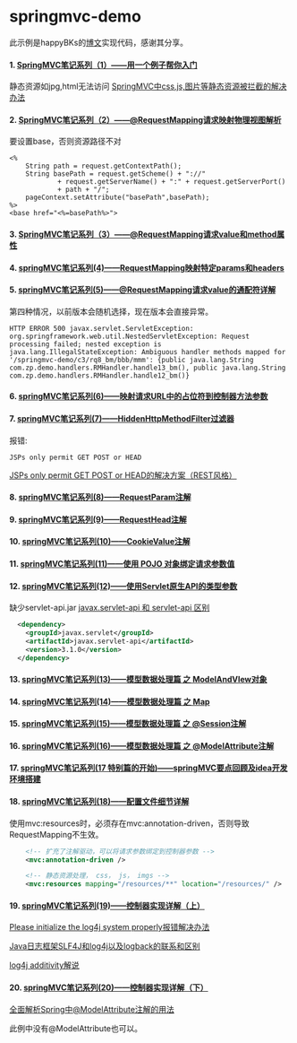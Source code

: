 # springmvc-demo

此示例是happyBKs的[博文](https://my.oschina.net/happyBKs?tab=newest&catalogId=436090)实现代码，感谢其分享。
#### 1. [SpringMVC笔记系列（1）——用一个例子帮你入门](https://my.oschina.net/happyBKs/blog/411547)
静态资源如jpg,html无法访问
[SpringMVC中css,js,图片等静态资源被拦截的解决办法](https://blog.csdn.net/shixin_li/article/details/80576753)
#### 2. [SpringMVC笔记系列（2）——@RequestMapping请求映射物理视图解析](https://my.oschina.net/happyBKs/blog/411861)
要设置base，否则资源路径不对
```
<%  
    String path = request.getContextPath();  
    String basePath = request.getScheme() + "://"  
            + request.getServerName() + ":" + request.getServerPort()  
            + path + "/";  
    pageContext.setAttribute("basePath",basePath);    
%>
<base href="<%=basePath%>">
```
#### 3. [SpringMVC笔记系列（3）——@RequestMapping请求value和method属性](https://my.oschina.net/happyBKs/blog/412005)
#### 4. [springMVC笔记系列(4)——RequestMapping映射特定params和headers](https://my.oschina.net/happyBKs/blog/412521)
#### 5. [springMVC笔记系列(5)——@RequestMapping请求value的通配符详解](https://my.oschina.net/happyBKs/blog/412714)
第四种情况，以前版本会随机选择，现在版本会直接异常。
```
HTTP ERROR 500 javax.servlet.ServletException: org.springframework.web.util.NestedServletException: Request processing failed; nested exception is java.lang.IllegalStateException: Ambiguous handler methods mapped for '/springmvc-demo/c3/rq8_bm/bbb/mmm': {public java.lang.String com.zp.demo.handlers.RMHandler.handle13_bm(), public java.lang.String com.zp.demo.handlers.RMHandler.handle12_bm()}
```
#### 6. [springMVC笔记系列(6)——映射请求URL中的占位符到控制器方法参数](https://my.oschina.net/happyBKs/blog/412788)
#### 7. [springMVC笔记系列(7)——HiddenHttpMethodFilter过滤器](https://my.oschina.net/happyBKs/blog/416994)
报错:
```
JSPs only permit GET POST or HEAD
```

[JSPs only permit GET POST or HEAD的解决方案（REST风格）](https://blog.csdn.net/tiberroot/article/details/76615727)
#### 8. [springMVC笔记系列(8)——RequestParam注解](https://my.oschina.net/happyBKs/blog/417032)
#### 9. [springMVC笔记系列(9)——RequestHead注解](https://my.oschina.net/happyBKs/blog/417413)
#### 10. [springMVC笔记系列(10)——CookieValue注解](https://my.oschina.net/happyBKs/blog/417431)
#### 11. [springMVC笔记系列(11)——使用 POJO 对象绑定请求参数值](https://my.oschina.net/happyBKs/blog/418865)
#### 12. [springMVC笔记系列(12)——使用Servlet原生API的类型参数](https://my.oschina.net/happyBKs/blog/420271)
缺少servlet-api.jar
[javax.servlet-api 和 servlet-api 区别](https://blog.csdn.net/milaobai/article/details/81347563)
```xml
  <dependency>
    <groupId>javax.servlet</groupId>
    <artifactId>javax.servlet-api</artifactId>
    <version>3.1.0</version>
  </dependency>
```
#### 13. [springMVC笔记系列(13)——模型数据处理篇 之 ModelAndVIew对象](https://my.oschina.net/happyBKs/blog/420310)
#### 14. [springMVC笔记系列(14)——模型数据处理篇 之 Map](https://my.oschina.net/happyBKs/blog/420754)
#### 15. [springMVC笔记系列(15)——模型数据处理篇 之 @Session注解](https://my.oschina.net/happyBKs/blog/421103)
#### 16. [springMVC笔记系列(16)——模型数据处理篇 之 @ModelAttribute注解](https://my.oschina.net/happyBKs/blog/422513)
#### 17. [springMVC笔记系列(17 特别篇的开始)——springMVC要点回顾及idea开发环境搭建](https://my.oschina.net/happyBKs/blog/690926)
#### 18. [springMVC笔记系列(18)——配置文件细节详解](https://my.oschina.net/happyBKs/blog/691502)
使用mvc:resources时，必须存在mvc:annotation-driven，否则导致RequestMapping不生效。
```xml
    <!-- 扩充了注解驱动，可以将请求参数绑定到控制器参数 -->
    <mvc:annotation-driven />

    <!-- 静态资源处理， css， js， imgs -->
    <mvc:resources mapping="/resources/**" location="/resources/" />
```
#### 19. [springMVC笔记系列(19)——控制器实现详解（上）](https://my.oschina.net/happyBKs/blog/694088)
[Please initialize the log4j system properly报错解决办法](https://blog.csdn.net/kangkangwanwan/article/details/52370324)

[Java日志框架SLF4J和log4j以及logback的联系和区别](https://www.cnblogs.com/hanszhao/p/9754419.html)

[log4j additivity解说](https://blog.csdn.net/hongweigg/article/details/14169477)
#### 20. [springMVC笔记系列(20)——控制器实现详解（下）](https://my.oschina.net/happyBKs/blog/703563)
[全面解析Spring中@ModelAttribute注解的用法](https://www.cnblogs.com/cobcmw/p/12092591.html)

此例中没有@ModelAttribute也可以。
